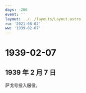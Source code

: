 ```yaml
---
days: -206
event: ''
layout: ../../layouts/Layout.astro
ru: '2021-08-02'
ww: '1939-02-07'
---
```


# 1939-02-07

## 1939 年 2 月 7 日

萨戈号投入服役。